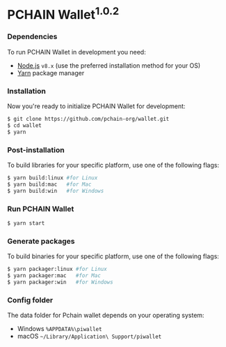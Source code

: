 # PCHAIN Wallet<sup>1.0.2</sup>

### Dependencies

To run PCHAIN Wallet in development you need:

- [Node.js](https://nodejs.org) `v8.x` (use the preferred installation method for your OS)
- [Yarn](https://yarnpkg.com/) package manager


### Installation

Now you're ready to initialize PCHAIN Wallet for development:

```bash
$ git clone https://github.com/pchain-org/wallet.git
$ cd wallet
$ yarn
```

### Post-installation

To build libraries for your specific platform, use one of the following flags:

```bash
$ yarn build:linux #for Linux
$ yarn build:mac   #for Mac
$ yarn build:win   #for Windows
```

### Run PCHAIN Wallet

```bash
$ yarn start
```

### Generate packages

To build binaries for your specific platform, use one of the following flags:

```bash
$ yarn packager:linux #for Linux
$ yarn packager:mac   #for Mac
$ yarn packager:win   #for Windows
```

### Config folder

The data folder for Pchain wallet depends on your operating system:

- Windows `%APPDATA%\piwallet`
- macOS `~/Library/Application\ Support/piwallet`
